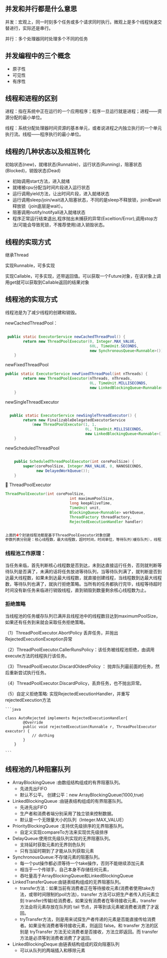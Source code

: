 ## 并发和并行都是什么意思

并发：宏观上，同一时刻多个任务或多个请求同时执行。微观上是多个线程快速交替进行，实际还是串行。

并行：多个处理器同时处理多个不同的任务

## 并发编程中的三个概念
+ 原子性
+ 可见性
+ 有序性

## 线程和进程的区别

进程：指在系统中正在运行的一个应用程序；程序一旦运行就是进程；进程——资源分配的最小单位。

线程：系统分配处理器时间资源的基本单元，或者说进程之内独立执行的一个单元执行流。线程——程序执行的最小单位。


## 线程的几种状态以及相互转化

初始状态(new)，就绪状态(Runnable)，运行状态(Running)，阻塞状态(Blocked)，销毁状态(Dead)

+ 初始调用start方法，进入就绪
+ 就绪被cpu分配当时间片段进入运行状态
+ 运行调用yield方法，让出时间片段，进入就绪状态
+ 运行调用sleep/join/wait进入阻塞状态，不同的是sleep不释放锁，join和wait释放锁（join底层是wait）。
+ 阻塞调用notify/notifyall进入就绪状态
+ 程序正常运行结束退出,程序抛出未捕获的异常(Exceltion/Error),调用stop方法(可能会导致死锁，不推荐使用)进入销毁状态。

## 线程的实现方式

继承Thread

实现Runnable，可多实现

实现Callable，可多实现，还带返回值。可以获取一个Future对象，在该对象上调用get就可以获取到Callable返回的结果对象

## 线程池的实现方式

线程池是为了减少线程的创建和销毁。

newCachedThreadPool：

```java 

 public static ExecutorService newCachedThreadPool() {
        return new ThreadPoolExecutor(0, Integer.MAX_VALUE,
                                      60L, TimeUnit.SECONDS,
                                      new SynchronousQueue<Runnable>());
    }

```

newFixedThreadPool

```java 
public static ExecutorService newFixedThreadPool(int nThreads) {
        return new ThreadPoolExecutor(nThreads, nThreads,
                                      0L, TimeUnit.MILLISECONDS,
                                      new LinkedBlockingQueue<Runnable>());
    }
```

newSingleThreadExecutor

```java 

  public static ExecutorService newSingleThreadExecutor() {
        return new FinalizableDelegatedExecutorService
            (new ThreadPoolExecutor(1, 1,
                                    0L, TimeUnit.MILLISECONDS,
                                    new LinkedBlockingQueue<Runnable>()));
    }

```

newScheduledThreadPool


```java 

    public ScheduledThreadPoolExecutor(int corePoolSize) {
        super(corePoolSize, Integer.MAX_VALUE, 0, NANOSECONDS,
              new DelayedWorkQueue());
    }

```

 🌟 ThreadPoolExecutor

 ```java 
ThreadPoolExecutor(int corePoolSize,
                              int maximumPoolSize,
                              long keepAliveTime,
                              TimeUnit unit,
                              BlockingQueue<Runnable> workQueue,
                              ThreadFactory threadFactory,
                              RejectedExecutionHandler handler)


上面的4个封装线程池都是基于ThreadPoolExecutor对象创建
参数列表分别是：核心线程数，最大线程数，超时时间，时间单位，等待队列(缓存队列)，线程工厂，拒绝策略


 ```

### 线程池工作原理：

当任务来临，首先判断核心线程数是否到达，未到达直接运行任务，否则就判断等待队列是否满了，未满的话将任务放进等待队列，当等待队列满了，就判断是否到达最大线程数，如果未到达最大线程数，就直接创建线程，当线程数到达最大线程数，等待队列也满了，就执行拒绝策略。当所有的任务都执行完毕，线程等待超时时间没有新任务来临进行销毁线程，直到销毁到数量剩余核心线程数为止。


### 拒绝策略

当线程池的任务缓存队列已满并且线程池中的线程数目达到maximumPoolSize，如果还有任务到来就会采取任务拒绝策略。


（1）ThreadPoolExecutor.AbortPolicy 丢弃任务，并抛出RejectedExecutionException异常

（2）ThreadPoolExecutor.CallerRunsPolicy：该任务被线程池拒绝，由调用 execute方法的线程执行该任务。

（3）ThreadPoolExecutor.DiscardOldestPolicy ： 抛弃队列最前面的任务，然后重新尝试执行任务。

（4）ThreadPoolExecutor.DiscardPolicy，丢弃任务，也不抛出异常。

（5）自定义拒绝策略: 实现RejectedExecutionHandler，并重写rejectedExecution方法

    ```java 

    class AutoRejected implements RejectedExecutionHandler{
            @Override
            public void rejectedExecution(Runnable r, ThreadPoolExecutor executor) {
                // dothing                
            }
        }

    ```




## 线程池的几种阻塞队列

+ ArrayBlockingQueue :由数组结构组成的有界阻塞队列。
  + 先进先出FIFO
  + 默认不公平。 创建公平：new ArrayBlockingQueue(1000,true)
+ LinkedBlockingQueue :由链表结构组成的有界阻塞队列。
  + 先进先出FIFO
  + 生产者和消费者端分别采用了独立锁来控制数据。
  + 默认是一个无限量大小的队列（Integer.MAX_VALUE）
+ PriorityBlockingQueue :支持优先级排序的无界阻塞队列。
  + 自定义实现compareTo方法来实现优先级排序
+ DelayQueue:使用优先级队列实现的无界阻塞队列。
  + 支持延时获取元素的无界则色队列
  + 只有当延时期到了才能从队列获取元素
+ SynchronousQueue:不存储元素的阻塞队列。
  + 每一个put操作都必须等待一个take操作，否则不能继续添加元素
  + 相当于一个传球手，自己本身不存储任何元素，
  + 吞吐量高于ArrayBlockingQueue和LinkedBlockingQueue
+ LinkedTransferQueue:由链表结构组成的无界阻塞队列。
  + transfer方法：如果当前有消费者正在等待接收元素(消费者使用take方法，或带时间限制的poll方法)，transfer 方法可以把生产者传入的元素立刻 transfer(传输)给消费者。如果没有消费者在等待接收元素，transfer 方法会将元素存放在队列的 tail 节点，并等到该元素被消费者消费了才返回。
  + tryTransfer方法，则是用来试探生产者传递的元素是否能直接传给消费者。如果没有消费者等待接收元素，则返回 false。和 transfer 方法的区别是 tryTransfer 方法无论消费者是否接收，方法立即返回。而 transfer 方法是必须等到消费者消费了才返回。
+ LinkedBlockingDeque:由链表结构组成的双向阻塞队列
  + 可以从队列的两端插入和移除元素



